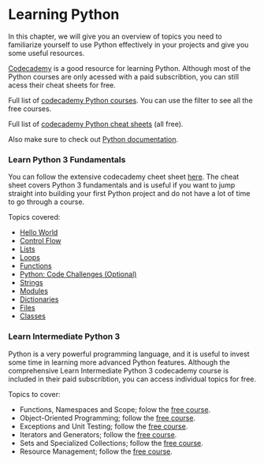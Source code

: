 # Learning Python

In this chapter, we will give you an overview of topics you need to familiarize yourself to use Python effectively in your projects and give you some useful resources.

[Codecademy](https://www.codecademy.com/) is a good resource for learning Python. Although most of the Python courses are only acessed with a paid subscribtion, you can still acess their cheat sheets for free.

Full list of [codecademy Python courses](https://www.codecademy.com/catalog/language/python). You can use the filter to see all the free courses.

Full list of [codecademy Python cheat sheets](https://www.codecademy.com/resources/cheatsheets/language/python) (all free).

Also make sure to check out [Python documentation](https://docs.python.org/3/).

### Learn Python 3 Fundamentals

You can follow the extensive codecademy cheet sheet [here](https://www.codecademy.com/learn/learn-python-3/modules/learn-python3-hello-world/cheatsheet). The cheat sheet covers Python 3 fundamentals and is useful if you want to jump straight into building your first Python project and do not have a lot of time to go through a course.

Topics covered:

- [Hello World](https://www.codecademy.com/learn/learn-python-3/modules/learn-python3-hello-world/cheatsheet)
- [Control Flow](https://www.codecademy.com/learn/learn-python-3/modules/learn-python3-control-flow/cheatsheet)
- [Lists](https://www.codecademy.com/learn/learn-python-3/modules/learn-python3-lists/cheatsheet)
- [Loops](https://www.codecademy.com/learn/learn-python-3/modules/learn-python3-loops/cheatsheet)
- [Functions](https://www.codecademy.com/learn/learn-python-3/modules/learn-python3-functions/cheatsheet)
- [Python: Code Challenges (Optional)](https://www.codecademy.com/learn/learn-python-3/modules/cspath-code-challenges/cheatsheet)
- [Strings](https://www.codecademy.com/learn/learn-python-3/modules/learn-python3-strings/cheatsheet)
- [Modules](https://www.codecademy.com/learn/learn-python-3/modules/learn-python3-modules/cheatsheet)
- [Dictionaries](https://www.codecademy.com/learn/learn-python-3/modules/learn-python3-dictionaries/cheatsheet)
- [Files](https://www.codecademy.com/learn/learn-python-3/modules/learn-python3-files/cheatsheet)
- [Classes](https://www.codecademy.com/learn/learn-python-3/modules/learn-python3-classes/cheatsheet)

### Learn Intermediate Python 3

Python is a very powerful programming language, and it is useful to invest some time in learning more advanced Python features. Although the comprehensive Learn Intermediate Python 3 codecademy course is included in their paid subscribtion, you can access individual topics for free.

Topics to cover:

- Functions, Namespaces and Scope; folow the [free course](https://www.codecademy.com/learn/learn-intermediate-python-3-functions-namespaces-and-scope).
- Object-Oriented Programming; follow the [free course](https://www.codecademy.com/learn/learn-intermediate-python-3-object-oriented-programming).
- Exceptions and Unit Testing; follow the [free course](https://www.codecademy.com/learn/learn-intermediate-python-3-exceptions-and-unit-testing).
- Iterators and Generators; follow the [free course](https://www.codecademy.com/learn/learn-intermediate-python-3-iterators-and-generators).
- Sets and Specialized Collections; follow the [free course](https://www.codecademy.com/learn/learn-intermediate-python-3-sets-and-specialized-collections).
- Resource Management; follow the [free course](https://www.codecademy.com/learn/learn-intermediate-python-3-resource-management).
